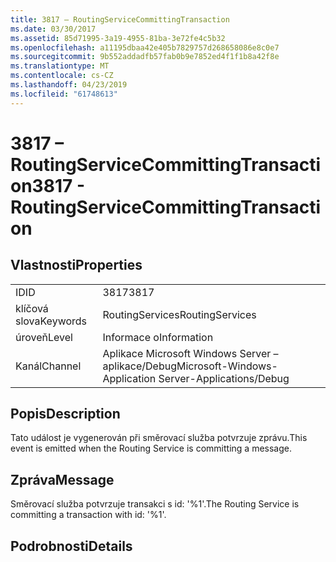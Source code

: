 ```yaml
---
title: 3817 – RoutingServiceCommittingTransaction
ms.date: 03/30/2017
ms.assetid: 85d71995-3a19-4955-81ba-3e72fe4c5b32
ms.openlocfilehash: a11195dbaa42e405b7829757d268658086e8c0e7
ms.sourcegitcommit: 9b552addadfb57fab0b9e7852ed4f1f1b8a42f8e
ms.translationtype: MT
ms.contentlocale: cs-CZ
ms.lasthandoff: 04/23/2019
ms.locfileid: "61748613"
---
```

# <a name="3817---routingservicecommittingtransaction"></a><span data-ttu-id="a9923-102">3817 – RoutingServiceCommittingTransaction</span><span class="sxs-lookup"><span data-stu-id="a9923-102">3817 - RoutingServiceCommittingTransaction</span></span>
## <a name="properties"></a><span data-ttu-id="a9923-103">Vlastnosti</span><span class="sxs-lookup"><span data-stu-id="a9923-103">Properties</span></span>  
  
|||  
|-|-|  
|<span data-ttu-id="a9923-104">ID</span><span class="sxs-lookup"><span data-stu-id="a9923-104">ID</span></span>|<span data-ttu-id="a9923-105">3817</span><span class="sxs-lookup"><span data-stu-id="a9923-105">3817</span></span>|  
|<span data-ttu-id="a9923-106">klíčová slova</span><span class="sxs-lookup"><span data-stu-id="a9923-106">Keywords</span></span>|<span data-ttu-id="a9923-107">RoutingServices</span><span class="sxs-lookup"><span data-stu-id="a9923-107">RoutingServices</span></span>|  
|<span data-ttu-id="a9923-108">úroveň</span><span class="sxs-lookup"><span data-stu-id="a9923-108">Level</span></span>|<span data-ttu-id="a9923-109">Informace o</span><span class="sxs-lookup"><span data-stu-id="a9923-109">Information</span></span>|  
|<span data-ttu-id="a9923-110">Kanál</span><span class="sxs-lookup"><span data-stu-id="a9923-110">Channel</span></span>|<span data-ttu-id="a9923-111">Aplikace Microsoft Windows Server – aplikace/Debug</span><span class="sxs-lookup"><span data-stu-id="a9923-111">Microsoft-Windows-Application Server-Applications/Debug</span></span>|  
  
## <a name="description"></a><span data-ttu-id="a9923-112">Popis</span><span class="sxs-lookup"><span data-stu-id="a9923-112">Description</span></span>  
 <span data-ttu-id="a9923-113">Tato událost je vygenerován při směrovací služba potvrzuje zprávu.</span><span class="sxs-lookup"><span data-stu-id="a9923-113">This event is emitted when the Routing Service is committing a message.</span></span>  
  
## <a name="message"></a><span data-ttu-id="a9923-114">Zpráva</span><span class="sxs-lookup"><span data-stu-id="a9923-114">Message</span></span>  
 <span data-ttu-id="a9923-115">Směrovací služba potvrzuje transakci s id: '%1'.</span><span class="sxs-lookup"><span data-stu-id="a9923-115">The Routing Service is committing a transaction with id: '%1'.</span></span>  
  
## <a name="details"></a><span data-ttu-id="a9923-116">Podrobnosti</span><span class="sxs-lookup"><span data-stu-id="a9923-116">Details</span></span>
